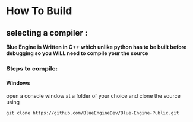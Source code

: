 # How To Build

## selecting a compiler :
**Blue Engine is Written in C++ which unlike python has to be built before debugging so you WILL need to compile your the source**
### Steps to compile:
#### **Windows**
open a console window at a folder of your choice and clone the source using

    git clone https://github.com/BlueEngineDev/Blue-Engine-Public.git